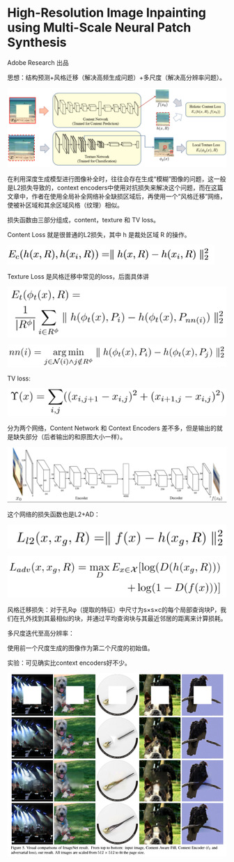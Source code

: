 # High-Resolution Image Inpainting using Multi-Scale Neural Patch Synthesis

Adobe Research 出品

思想：结构预测+风格迁移（解决高频生成问题）+多尺度（解决高分辨率问题）。

![](https://raw.githubusercontent.com/Ein027/Blog-Img/master/img/TIM%E6%88%AA%E5%9B%BE20190102164550.png)

在利用深度生成模型进行图像补全时，往往会存在生成“模糊”图像的问题，这一般是L2损失导致的，context encoders中使用对抗损失来解决这个问题，而在这篇文章中，作者在使用全局补全网络补全缺损区域后，再使用一个“风格迁移”网络，使被补区域和其余区域风格（纹理）相似。

损失函数由三部分组成，content，texture 和 TV loss。

Content Loss 就是很普通的L2损失，其中 h 是裁处区域 R 的操作。

![](https://raw.githubusercontent.com/Ein027/Blog-Img/master/img/TIM%E6%88%AA%E5%9B%BE20190102171431.png)

Texture Loss 是风格迁移中常见的loss，后面具体讲

![](https://raw.githubusercontent.com/Ein027/Blog-Img/master/img/TIM%E6%88%AA%E5%9B%BE20190102192731.png)

![](https://raw.githubusercontent.com/Ein027/Blog-Img/master/img/TIM%E6%88%AA%E5%9B%BE20190102192755.png)

TV loss:

![](https://raw.githubusercontent.com/Ein027/Blog-Img/master/img/TIM%E6%88%AA%E5%9B%BE20190102192802.png)



分为两个网络，Content Network 和 Context Encoders 差不多，但是输出的就是缺失部分（后者输出的和原图大小一样）。

![](https://raw.githubusercontent.com/Ein027/Blog-Img/master/img/TIM%E6%88%AA%E5%9B%BE20190102194159.png)

这个网络的损失函数也是L2+AD：

![](https://raw.githubusercontent.com/Ein027/Blog-Img/master/img/TIM%E6%88%AA%E5%9B%BE20190102200430.png)

![](https://raw.githubusercontent.com/Ein027/Blog-Img/master/img/TIM%E6%88%AA%E5%9B%BE20190102200435.png)



风格迁移损失：对于孔Rφ（提取的特征）中尺寸为s×s×c的每个局部查询块P，我们在孔外找到其最相似的块，并通过平均查询块与其最近邻居的距离来计算损耗。



多尺度迭代至高分辨率：

使用前一个尺度生成的图像作为第二个尺度的初始值。



实验：可见确实比context encoders好不少。

![](https://raw.githubusercontent.com/Ein027/Blog-Img/master/img/TIM%E6%88%AA%E5%9B%BE20190102215439.png)


